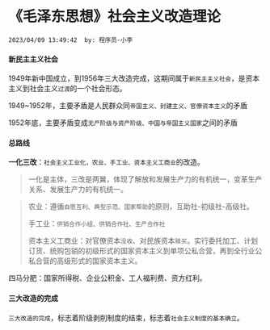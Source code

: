 # 《毛泽东思想》社会主义改造理论

`2023/04/09 13:49:42  by: 程序员·小李`

#### 新民主主义社会

1949年新中国成立，到1956年三大改造完成，这期间属于`新民主主义社会`，是资本主义到社会主义`过渡`的一个社会形态。

1949~1952年，主要矛盾是人民群众同`帝国主义、封建主义、官僚资本主义`的矛盾

1952年底，主要矛盾变成`无产阶级与资产阶级、中国与帝国主义国家`之间的矛盾


#### 总路线

**一化三改**：`社会主义工业化，农业、手工业、资本主义工商业`的改造。

>一化是主体，三改是两翼，体现了解放和发展生产力的有机统一，变革生产关系、发展生产力的有机统一。

>农业：遵循`自愿互利、典型示范、国家帮助`的原则，互助社-初级社-高级社。
>
>手工业：`供销合作小组、供销合作社、生产合作社`
>
>资本主义工商业：对官僚资本`没收`、对民族资本`赎买`。实行委托加工、计划订货、统购包销的初级形式的国家资本主义到单项公私合营，再到全行业公私合营的高级形式的国家资本主义。


四马分肥：国家所得税、企业公积金、工人福利费、资方红利。



#### 三大改造的完成


`三大改造的完成`，标志着阶级剥削制度的结束，标志着`社会主义制度的基本确立`。